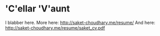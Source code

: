 'C'ellar 'V'aunt
===================
I blabber here.
More here: http://saket-choudhary.me/resume/
And here: http://saket-choudhary.me/resume/saket_cv.pdf


